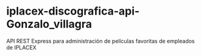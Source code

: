 # iplacex-discografica-api-Gonzalo_villagra
 API REST Express para administración de películas favoritas de empleados de IPLACEX
